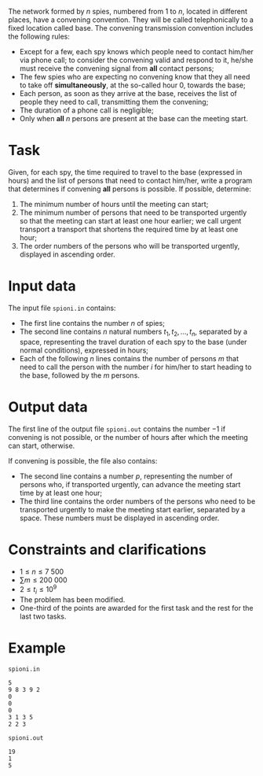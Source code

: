 The network formed by $n$ spies, numbered from $1$ to $n$, located in different places, have a convening convention. They will be called telephonically to a fixed location called base. The convening transmission convention includes the following rules:
- Except for a few, each spy knows which people need to contact him/her via phone call; to consider the convening valid and respond to it, he/she must receive the convening signal from **all** contact persons;
- The few spies who are expecting no convening know that they all need to take off **simultaneously**, at the so-called hour $0$, towards the base;
- Each person, as soon as they arrive at the base, receives the list of people they need to call, transmitting them the convening;
- The duration of a phone call is negligible;
- Only when **all** $n$ persons are present at the base can the meeting start.

# Task
Given, for each spy, the time required to travel to the base (expressed in hours) and the list of persons that need to contact him/her, write a program that determines if convening **all** persons is possible. If possible, determine:
1. The minimum number of hours until the meeting can start;
2. The minimum number of persons that need to be transported urgently so that the meeting can start at least one hour earlier; we call urgent transport a transport that shortens the required time by at least one hour;
3. The order numbers of the persons who will be transported urgently, displayed in ascending order.

# Input data
The input file `spioni.in` contains:
- The first line contains the number $n$ of spies;
- The second line contains $n$ natural numbers $t_1, t_2, \dots, t_n$, separated by a space, representing the travel duration of each spy to the base (under normal conditions), expressed in hours;
- Each of the following $n$ lines contains the number of persons $m$ that need to call the person with the number $i$ for him/her to start heading to the base, followed by the $m$ persons.

# Output data
The first line of the output file `spioni.out` contains the number $-1$ if convening is not possible, or the number of hours after which the meeting can start, otherwise.

If convening is possible, the file also contains:
- The second line contains a number $p$, representing the number of persons who, if transported urgently, can advance the meeting start time by at least one hour;
- The third line contains the order numbers of the persons who need to be transported urgently to make the meeting start earlier, separated by a space. These numbers must be displayed in ascending order.

# Constraints and clarifications
- $1 \le n \le 7\ 500$
- $\sum m \le 200\ 000$
- $2 \le t_i \le 10^9$
- The problem has been modified.
- One-third of the points are awarded for the first task and the rest for the last two tasks.

# Example
`spioni.in`
```
5
9 8 3 9 2
0
0
0
3 1 3 5
2 2 3
```
`spioni.out`
```
19
1
5
